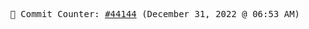 <p align="center">
    <samp>
        📮 Commit Counter: <a href="https://github.com/Javascript-void0/Javascript-void0/commits/main">#44144</a> (December 31, 2022 @ 06:53 AM)
    </samp>
</p>